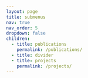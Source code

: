 ```yaml
---
layout: page
title: submenus
nav: true
nav_order: 5
dropdown: false
children:
  - title: publications
    permalink: /publications/
  - title: divider
  - title: projects
    permalink: /projects/
---
```


